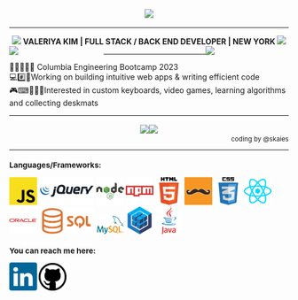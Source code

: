 <div align="center"><img src="https://s-media-cache-ak0.pinimg.com/originals/26/08/3f/26083f7e86250ae0137450d9ba27f288.gif"></div><hr><div align="center">
<img src="https://orig00.deviantart.net/f551/f/2016/320/f/d/lil_sprout_pixel_by_noragumies-daommy6.png">
<b> VALERIYA KIM | FULL STACK / BACK END DEVELOPER | NEW YORK </b><img src="https://orig00.deviantart.net/f551/f/2016/320/f/d/lil_sprout_pixel_by_noragumies-daommy6.png">
<img src="https://orig05.deviantart.net/09e0/f/2016/157/c/0/cacti_by_gunsweat-da56hqn.png" width="170" align="left">
<img src="https://orig12.deviantart.net/a993/f/2015/043/e/4/green_machines_by_alaskass-d8hqv4n.png" width="150" align="right"><hr>
<div align="left">🏰🦁🐍🦅🦡 Columbia Engineering Bootcamp 2023<br>💻#️⃣🔑Working on building intuitive web apps & writing efficient code<br>🎮⌨👨🏻‍💻Interested in custom keyboards, video games, learning algorithms and collecting deskmats <br>
</div></div><hr><div align="center"><img src="https://web.archive.org/web/20170422081305if_/http://orig05.deviantart.net/652e/f/2015/250/3/6/pixel_plants_by_maro_king-d98s6pn.png" align="center"><img src="https://web.archive.org/web/20170422081305if_/http://orig05.deviantart.net/652e/f/2015/250/3/6/pixel_plants_by_maro_king-d98s6pn.png" align="center"></div><div align="right"><small>coding by @skaies<hr>

<div align="left"> 
 <h3>Languages/Frameworks:</h3> 
<img src="./js-logo.png" width="50" alt="Alt text" title="Optional title">
<img src="./jquery-logo.png" width="100" alt="Alt text" title="Optional title">
<img src="./node-logo.png" width="50" alt="Alt text" title="Optional title">
<img src="./npm-logo.png" width="50" alt="Alt text" title="Optional title">
<img src="./html-logo.png" width="50" alt="Alt text" title="Optional title">
<img src="./handlebars-logo.png" width="50" alt="Alt text" title="Optional title">
<img src="./css3-logo.png" width="50" alt="Alt text" title="Optional title">
<img src="./react-logo.png" width="50" alt="Alt text" title="Optional title">
<img src="./oracle-logo.png" width="50" alt="Alt text" title="Optional title">
<img src="./sql-logo.png" width="100" alt="Alt text" title="Optional title">
<img src="./mysql-logo.png" width="50" alt="Alt text" title="Optional title">
<img src="./sequelize-logo.png" width="50" alt="Alt text" title="Optional title">
<img src="./java-logo.png" width="50" alt="Alt text" title="Optional title">
<br>
 <h3>You can reach me here:</h3>
<a href="https://www.linkedin.com/in/valeriya-kim-763572204/"><img src="./linkedin-logo.svg" width="50"></a>
<a href="https://github.com/valkim55"><img src="./github-logo.png" width="50"></a>
</div>


